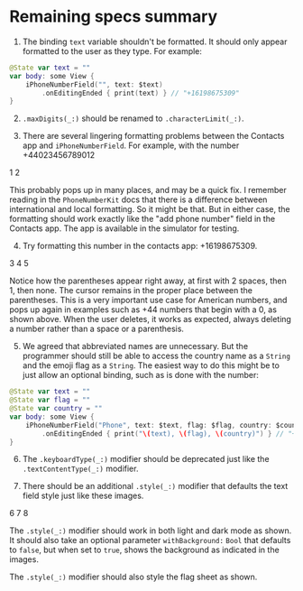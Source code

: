 # Remaining specs summary

1. The binding `text` variable shouldn't be formatted. It should only appear formatted to the user as they type. For example: 

```swift
@State var text = ""
var body: some View {
	iPhoneNumberField("", text: $text)
		.onEditingEnded { print(text) } // "+16198675309"
}

```

2. `.maxDigits(_:)` should be renamed to `.characterLimit(_:)`.

3. There are several lingering formatting problems between the Contacts app and `iPhoneNumberField`. For example, with the number +44023456789012

1	2

This probably pops up in many places, and may be a quick fix. I remember reading in the `PhoneNumberKit` docs that there is a difference between international and local formatting. So it might be that. But in either case, the formatting should work exactly like the "add phone number" field in the Contacts app. The app is available in the simulator for testing.

4. Try formatting this number in the contacts app: +16198675309.

3	4	5

Notice how the parentheses appear right away, at first with 2 spaces, then 1, then none. The cursor remains in the proper place between the parentheses. This is a very important use case for American numbers, and pops up again in examples such as +44 numbers that begin with a 0, as shown above. When the user deletes, it works as expected, always deleting a number rather than a space or a parenthesis.

5. We agreed that abbreviated names are unnecessary. But the programmer should still be able to access the country name as a `String` and the emoji flag as a `String`. The easiest way to do this might be to just allow an optional binding, such as is done with the number:

```swift
@State var text = ""
@State var flag = ""
@State var country = ""
var body: some View {
	iPhoneNumberField("Phone", text: $text, flag: $flag, country: $country)
		.onEditingEnded { print("\(text), \(flag), \(country)") } // "+16198765309, 🇺🇸, United States"
}
```

6. The `.keyboardType(_:)` modifier should be deprecated just like the `.textContentType(_:)` modifier.

7. There should be an additional `.style(_:)` modifier that defaults the text field style just like these images.

6	7	8

The `.style(_:)` modifier should work in both light and dark mode as shown. It should also take an optional parameter `withBackground:` `Bool` that defaults to `false`, but when set to `true`, shows the background as indicated in the images.

The `.style(_:)` modifier should also style the flag sheet as shown.